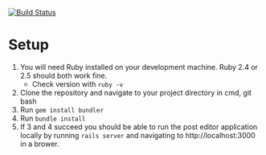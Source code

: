 [![Build Status](https://travis-ci.com/msoe-sse/jekyll-post-editor.svg?branch=master)](https://travis-ci.com/msoe-sse/jekyll-post-editor)
# Setup
1. You will need Ruby installed on your development machine. Ruby 2.4 or 2.5 should both work fine. 
    - Check version with `ruby -v`
2. Clone the repository and navigate to your project directory in cmd, git bash
3. Run `gem install bundler`
4. Run `bundle install`
5. If 3 and 4 succeed you should be able to run the post editor application locally by running `rails server` and navigating to http://localhost:3000 in a brower.
